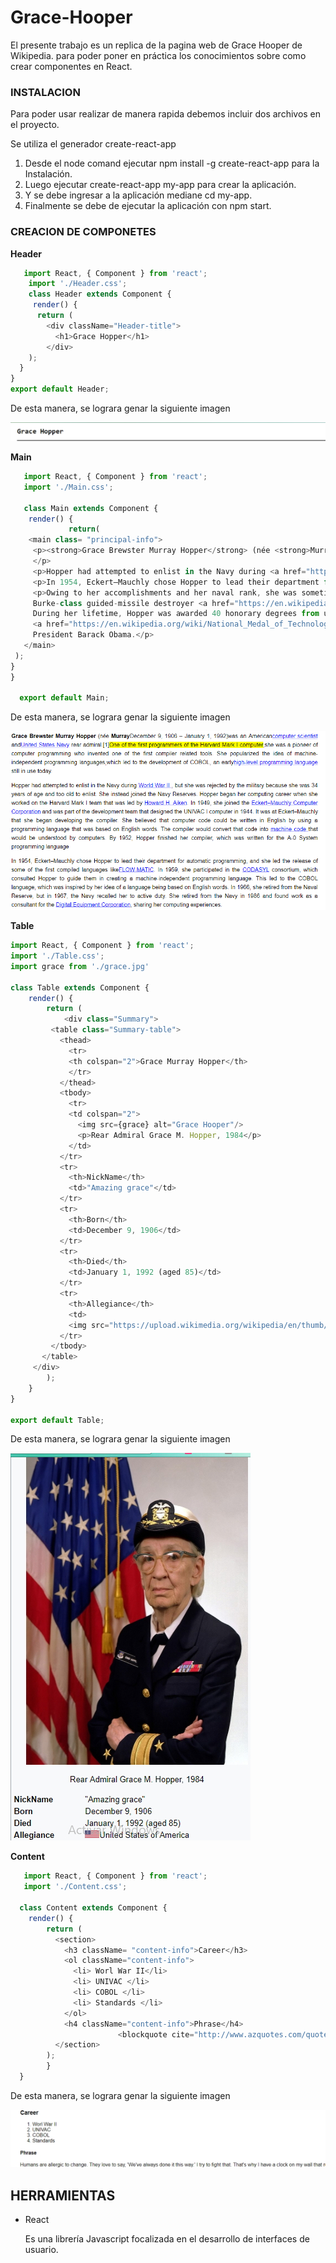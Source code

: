 # Grace-Hooper

El presente trabajo es un replica de la pagina web de Grace Hooper de Wikipedia. para poder poner en práctica los conocimientos sobre como crear componentes en React.

### INSTALACION

Para poder usar realizar de manera rapida  debemos incluir dos archivos en el proyecto.

Se utiliza el generador create-react-app

1. Desde el node comand ejecutar npm install -g create-react-app para la Instalación.
2. Luego ejecutar create-react-app my-app para crear la aplicación.
3. Y se debe ingresar a la aplicación mediane cd my-app.
4. Finalmente se debe de ejecutar la aplicación con npm start.

### CREACION DE COMPONETES

**Header**

```js
   import React, { Component } from 'react';
    import './Header.css';
    class Header extends Component {
     render() {
      return (
        <div className="Header-title">
          <h1>Grace Hopper</h1>
        </div>
    );
  }
}
export default Header;
```
De esta manera, se lograra genar la siguiente imagen

![](assets/img1.jpg)

**Main**

```Javascript
   import React, { Component } from 'react';
   import './Main.css';
  
   class Main extends Component {
  	render() {
		     return(
    <main class= "principal-info">
     <p><strong>Grace Brewster Murray Hopper</strong> (née <strong>Murray</strong>; December 9, 1906 – January 1, 1992) was an American <a href="https://en.wikipedia.org/wiki/Computer_scientist" target="_blank">computer scientist</a> and <a href="https://en.wikipedia.org/wiki/United_States_Navy" target="_blank">United States</a> Navya <a href="https://en.wikipedia.org/wiki/Rear_admiral_(United_States)" target="_blank">rear admiral</a>.<mark>One of the first programmers of the Harvard Mark I computer</mark>, she was a pioneer of computer programming who invented one of the first compiler related tools. She popularized the idea of machine-independent programming languages, which led to the development of COBOL, an early high-level programming language still in use today.
     </p>
     <p>Hopper had attempted to enlist in the Navy during <a href="https://en.wikipedia.org/wiki/World_War_II" target="_blank">World War II </a>, but she was rejected by the military because she was 34 years of age and too old to enlist. She instead joined the Navy Reserves. Hopper began her computing career when she worked on the Harvard Mark I team that was led by <a href="https://en.wikipedia.org/wiki/Howard_H._Aiken"target="_blank">Howard H. Aiken</a>. In 1949, she joined the <a href="https://en.wikipedia.org/wiki/Eckert%E2%80%93Mauchly_Computer_Corporation" target="_blank">Eckert–Mauchly Computer Corporation</a>  and was part of the development team that designed the UNIVAC I computer in 1944. It was at Eckert–Mauchly that she began developing the compiler. She believed that computer code could be written in English by using a programming language that was based on English words. The compiler would convert that code into <a href="https://en.wikipedia.org/wiki/Machine_code "target="_blank"> machine code </a> that would be understood by computers. By 1952, Hopper finished her compiler, which was written for the A-0 System programming language</p>
     <p>In 1954, Eckert–Mauchly chose Hopper to lead their department for automatic programming, and she led the release of some of the first compiled languages like <a href="https://en.wikipedia.org/wiki/FLOW-MATIC" target="_blank">FLOW-MATIC</a>. In 1959, she participated in the <a href="https://en.wikipedia.org/wiki/CODASYL"target="_blank">CODASYL</a> consortium, which consulted Hopper to guide them in creating a machine-independent programming language. This led to the COBOL language, which was inspired by her idea of a language being based on English words. In 1966, she retired from the Naval Reserve, but in 1967, the Navy recalled her to active duty. She retired from the Navy in 1986 and found work as a consultant for the <a href="https://en.wikipedia.org/wiki/Digital_Equipment_Corporation"target="_blank">Digital Equipment Corporation</a>,sharing her computing experiences.</p>
     <p>Owing to her accomplishments and her naval rank, she was sometimes referred to as "Amazing Grace".The U.S. Navy Arleigh
     Burke-class guided-missile destroyer <a href="https://en.wikipedia.org/wiki/USS_Hopper"target="_blank">USS Hopper</a> was named for her, as was the Cray XE6 "Hopper" supercomputer at NERSC.
     During her lifetime, Hopper was awarded 40 honorary degrees from universities across the world. In 1991, she received the
     <a href="https://en.wikipedia.org/wiki/National_Medal_of_Technology_and_Innovation"target="_blank">National Medal of Technology</a>. On November 22, 2016, she was posthumously awarded the Presidential Medal of Freedom by
     President Barack Obama.</p>
   </main>
 );
}
}

  export default Main;

```
De esta manera, se lograra genar la siguiente imagen

![](assets/img2.jpg)

**Table**

```Javascript
import React, { Component } from 'react';
import './Table.css';
import grace from './grace.jpg'

class Table extends Component {
	render() {
		return (
			<div class="Summary">
         <table class="Summary-table">
           <thead>
             <tr>
             <th colspan="2">Grace Murray Hopper</th>
             </tr>
           </thead>
           <tbody>
             <tr>
             <td colspan="2">
               <img src={grace} alt="Grace Hooper"/>
               <p>Rear Admiral Grace M. Hopper, 1984</p>
             </td>
           </tr>
           <tr>
             <th>NickName</th>
             <td>"Amazing grace"</td>
           </tr>
           <tr>
             <th>Born</th>
             <td>December 9, 1906</td>
           </tr>
           <tr>
             <th>Died</th>
             <td>January 1, 1992 (aged 85)</td>
           </tr>
           <tr>
             <th>Allegiance</th>
             <td>
             <img src="https://upload.wikimedia.org/wikipedia/en/thumb/a/a4/Flag_of_the_United_States.svg/23px-Flag_of_the_United_States.svg.png" alt="Bandera de Estados Unidos"/>United States of America</td>
           </tr>
         </tbody>
       </table>
     </div>
		);
	}
}

export default Table;

```
De esta manera, se lograra genar la siguiente imagen

![](assets/img3.jpg)

**Content**

```js
   import React, { Component } from 'react';
   import './Content.css';

  class Content extends Component {
    render() {
        return (
          <section>             
            <h3 className= "content-info">Career</h3>
            <ol className="content-info">
              <li> Worl War II</li>
              <li> UNIVAC </li>
              <li> COBOL </li>
              <li> Standards </li>
            </ol>
            <h4 className="content-info">Phrase</h4> 
						<blockquote cite="http://www.azquotes.com/quote/553883"> Humans are allergic to change. They love to say, 'We've always done it this way.' I try to fight that. That's why I have a clock on my wall that runs counter-clockwise. </blockquote>
          </section>
      	);
		}
  }
```
De esta manera, se lograra genar la siguiente imagen

![](assets/img4.jpg)

## HERRAMIENTAS
* React

  Es una librería Javascript focalizada en el desarrollo de interfaces de usuario.



